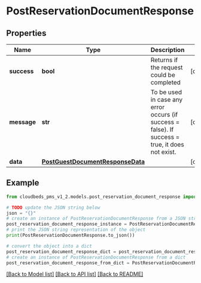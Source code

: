 # PostReservationDocumentResponse


## Properties

Name | Type | Description | Notes
------------ | ------------- | ------------- | -------------
**success** | **bool** | Returns if the request could be completed | [optional] 
**message** | **str** | To be used in case any error occurs (if success &#x3D; false). If success &#x3D; true, it does not exist. | [optional] 
**data** | [**PostGuestDocumentResponseData**](PostGuestDocumentResponseData.md) |  | [optional] 

## Example

```python
from cloudbeds_pms_v1_2.models.post_reservation_document_response import PostReservationDocumentResponse

# TODO update the JSON string below
json = "{}"
# create an instance of PostReservationDocumentResponse from a JSON string
post_reservation_document_response_instance = PostReservationDocumentResponse.from_json(json)
# print the JSON string representation of the object
print(PostReservationDocumentResponse.to_json())

# convert the object into a dict
post_reservation_document_response_dict = post_reservation_document_response_instance.to_dict()
# create an instance of PostReservationDocumentResponse from a dict
post_reservation_document_response_from_dict = PostReservationDocumentResponse.from_dict(post_reservation_document_response_dict)
```
[[Back to Model list]](../README.md#documentation-for-models) [[Back to API list]](../README.md#documentation-for-api-endpoints) [[Back to README]](../README.md)


